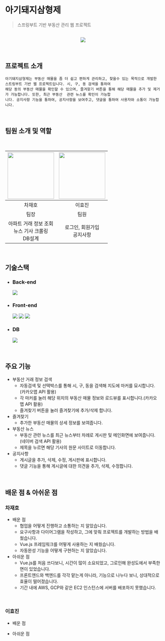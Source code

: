 # 아기돼지삼형제
> 스프링부트 기반 부동산 관리 웹 프로젝트
<p align="center">
<br>
<img src="https://i.postimg.cc/bNgJQ7y2/main.png">
</p>

<br>

## 프로젝트 소개

```
아기돼지삼형제는 부동산 매물을 좀 더 쉽고 편하게 관리하고, 찾을수 있는 목적으로 개발한 스트링부트 기반 웹 프로젝트입니다. 시, 구, 동 검색을 통하여  
해당 동의 부동산 매물을 확인할 수 있으며, 즐겨찾기 버튼을 통해 해당 매물을 추가 및 제거가 가능합니다. 또한, 최근 부동산  관련 뉴스를 확인이 가능합  
니다. 공지사항 기능을 통하여, 공지사항을 보여주고, 댓글을 통하여 사용자와 소통이 가능합니다. 
```
<br>

## 팀원 소개 및 역할 
<br>
<div align="center">

|<img src="https://github.com/ischar.png" width="150">|<img src="https://github.com/hjin2.png" width="150">|
|:---:|:---:|
차재호 | 이효진
|팀장|팀원|
|아파트 거래 정보 조회<br>뉴스 기사 크롤링<br>DB설계|로그인, 회원가입<br>공지사항|

</div>
<br>

## 기술스택

- ### Back-end

    <img src="https://img.shields.io/badge/Spring Boot-6DB33F?style=for-the-badge&logo=Spring Boot&logoColor=white">

- ### Front-end
    <img src="https://img.shields.io/badge/Node.js-339933?style=for-the-badge&logo=Node.js&logoColor=white"/>
    <img src="https://img.shields.io/badge/Vue.js-4FC08D?style=for-the-badge&logo=Vue.js&logoColor=white"/>
    <img src="https://img.shields.io/badge/Bootstrap-7952B3?style=for-the-badge&logo=bootstrap&logoColor=white"/>

- ### DB 
    <img src="https://img.shields.io/badge/MySQL-4479A1?style=for-the-badge&logo=MySQL&logoColor=white"/>

<br>

## 주요 기능

* 부동산 거래 정보 검색
    * 자동검색 및 선택박스를 통해 시, 구, 동을 검색해 지도에 마커를 묘시합니다. (카카오맵 API 활용)
    * 각 마커를 눌러 해당 위치의 부동산 매물 정보와 로드뷰를 표시합니다.(카카오맵 API 활용)
    * 즐겨찾기 버튼을 눌러 즐겨찾기에 추가/삭제 합니다.
* 즐겨찾기
    * 추가한 부동산 매물의 상세 정보를 보여줍니다. 
* 부동산 뉴스 
    * 부동산 관련 뉴스를 최근 뉴스부터 차례로 게시판 및 메인화면에 보여줍니다. (네이버 검색 API 활용)
    * 제목을 누르면 해당 기사의 원문 사이트로 이동합니다.
* 공지사항 
    * 게시글을 추가, 삭제, 수정, 게시판에 표시합니다.
    * 댓글 기능을 통해 게시글에 대한 의견을 추가, 삭제, 수정합니다. 


<br>

## 배운 점 & 아쉬운 점

### 차재호
* 배운 점
    * 협업을 어떻게 진행하고 소통하는 지 알았습니다. 
    * 요구사항과 다이어그램을 작성하고, 그에 맞춰 프로젝트를 개발하는 방법을 배웠습니다. 
    * Vue.js 프레임워크를 어떻게 사용하는 지 배웠습니다.
    * 자동완성 기능을 어떻게 구현하는 지 알았습니다.  
* 아쉬운 점 
    * Vue.js를 처음 쓰다보니, 시간이 많이 소요되었고, 그로인해 완성도에서 부족한 면이 있었습니다.
    * 프론트엔드와 백엔드를 각각 맡는게 아니라, 기능으로 나누다 보니, 상대적으로 효율이 떨어졌습니다.
    * 기간 내에 AWS, GCP와 같은 EC2 인스턴스에 서버를 배포하지 못했습니다.  
<br>

### 이효진
* 배운 점

* 아쉬운 점






